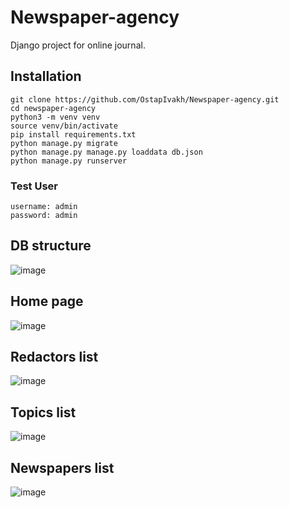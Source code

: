 # Newspaper-agency
 
Django project for online journal.

## Installation

```shell
git clone https://github.com/OstapIvakh/Newspaper-agency.git
cd newspaper-agency
python3 -m venv venv
source venv/bin/activate
pip install requirements.txt
python manage.py migrate
python manage.py manage.py loaddata db.json
python manage.py runserver
```

### Test User

```
username: admin
password: admin
```

## DB structure
![image](https://github.com/OstapIvakh/Newspaper-agency/assets/137914345/66935575-5dae-4693-8bde-05d8b0e65032)

## Home page
![image](https://github.com/OstapIvakh/Newspaper-agency/assets/137914345/124875e8-997e-414d-953f-65438b527842)

## Redactors list
![image](https://github.com/OstapIvakh/Newspaper-agency/assets/137914345/e147721f-0481-4d0b-9bb2-c10cbc4fa090)

## Topics list
![image](https://github.com/OstapIvakh/Newspaper-agency/assets/137914345/ca7bc2e5-0dde-4123-8535-7efb40e6a850)

## Newspapers list
![image](https://github.com/OstapIvakh/Newspaper-agency/assets/137914345/b4a8c0e6-fcbd-4f8e-8046-7ebddc6b961e)

